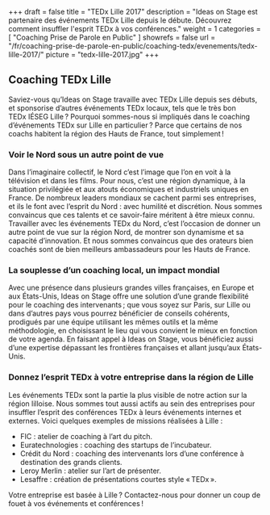+++
draft		= false
title		= "TEDx Lille 2017"
description	= "Ideas on Stage est partenaire des événements TEDx Lille depuis le débute. Découvrez comment insuffler l'esprit TEDx à vos conférences."
weight		= 1
categories	= [ "Coaching Prise de Parole en Public" ]
showrefs	= false
url		 	= "/fr/coaching-prise-de-parole-en-public/coaching-tedx/evenements/tedx-lille-2017/"
picture		= "tedx-lille-2017.jpg"
+++
## Coaching TEDx Lille
Saviez-vous qu’Ideas on Stage travaille avec TEDx Lille depuis ses débuts, et sponsorise d’autres événements TEDx locaux, tels que le très bon TEDx IÉSEG Lille ? Pourquoi sommes-nous si impliqués dans le coaching d’événements TEDx sur Lille en particulier ? Parce que certains de nos coachs habitent la région des Hauts de France, tout simplement !

### Voir le Nord sous un autre point de vue
Dans l’imaginaire collectif, le Nord c’est l’image que l’on en voit à la télévision et dans les films. Pour nous, c’est une région dynamique, à la situation privilégiée et aux atouts économiques et industriels uniques en France. De nombreux leaders mondiaux se cachent parmi ses entreprises, et ils le font avec l’esprit du Nord : avec humilité et discrétion. Nous sommes convaincus que ces talents et ce savoir-faire méritent à être mieux connu. Travailler avec les événements TEDx du Nord, c’est l’occasion de donner un autre point de vue sur la région Nord, de montrer son dynamisme et sa capacité d’innovation. Et nous sommes convaincus que des orateurs bien coachés sont de bien meilleurs ambassadeurs pour les Hauts de France.

### La souplesse d’un coaching local, un impact mondial
Avec une présence dans plusieurs grandes villes françaises, en Europe et aux États-Unis, Ideas on Stage offre une solution d’une grande flexibilité pour le coaching des intervenants ; que vous soyez sur Paris, sur Lille ou dans d’autres pays vous pourrez bénéficier de conseils cohérents, prodigués par une équipe utilisant les mêmes outils et la même méthodologie, en choisissant le lieu qui vous convient le mieux en fonction de votre agenda. En faisant appel à Ideas on Stage, vous bénéficiez aussi d’une expertise dépassant les frontières françaises et allant jusqu’aux États-Unis.

### Donnez l’esprit TEDx à votre entreprise dans la région de Lille
Les événements TEDx sont la partie la plus visible de notre action sur la région lilloise. Nous sommes tout aussi actifs au sein des entreprises pour insuffler l’esprit des conférences TEDx à leurs événements internes et externes. Voici quelques exemples de missions réalisées à Lille :

* FIC : atelier de coaching à l’art du pitch.
* Euratechnologies : coaching des startups de l’incubateur. 
* Crédit du Nord : coaching des intervenants lors d’une conférence à destination des grands clients.
* Leroy Merlin : atelier sur l’art de présenter.
* Lesaffre : création de présentations courtes style « TEDx ».

Votre entreprise est basée à Lille ? Contactez-nous pour donner un coup de fouet à vos événements et conférences !
